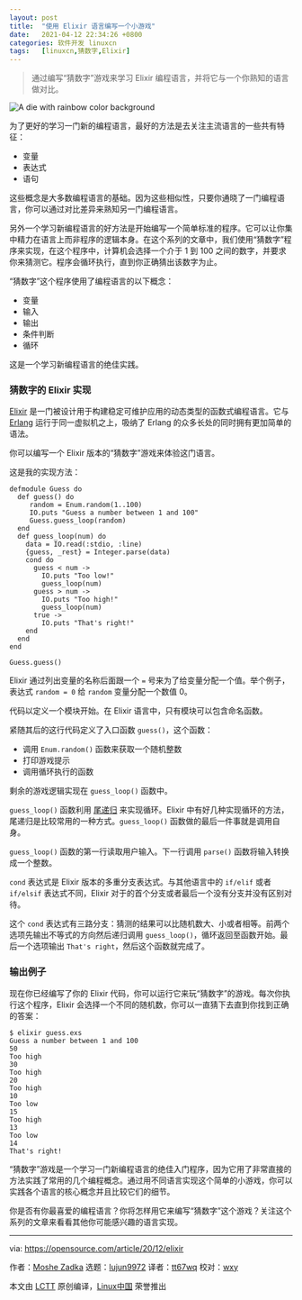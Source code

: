 ```yaml
---
layout: post
title:	"使用 Elixir 语言编写一个小游戏"
date:	2021-04-12 22:34:26 +0800 
categories:	软件开发 linuxcn 
tags:	[linuxcn,猜数字,Elixir]
---
```




> 
> 通过编写“猜数字”游戏来学习 Elixir 编程语言，并将它与一个你熟知的语言做对比。
> 
> 
> 


![](/Asserts/Images//attachment/album/202104/12/223351t68886wmza1m9jnt.jpg "A die with rainbow color background")


为了更好的学习一门新的编程语言，最好的方法是去关注主流语言的一些共有特征：


* 变量
* 表达式
* 语句


这些概念是大多数编程语言的基础。因为这些相似性，只要你通晓了一门编程语言，你可以通过对比差异来熟知另一门编程语言。


另外一个学习新编程语言的好方法是开始编写一个简单标准的程序。它可以让你集中精力在语言上而非程序的逻辑本身。在这个系列的文章中，我们使用“猜数字”程序来实现，在这个程序中，计算机会选择一个介于 1 到 100 之间的数字，并要求你来猜测它。程序会循环执行，直到你正确猜出该数字为止。


“猜数字”这个程序使用了编程语言的以下概念：


* 变量
* 输入
* 输出
* 条件判断
* 循环


这是一个学习新编程语言的绝佳实践。


### 猜数字的 Elixir 实现


[Elixir](https://elixir-lang.org/) 是一门被设计用于构建稳定可维护应用的动态类型的函数式编程语言。它与 [Erlang](https://www.erlang.org/) 运行于同一虚拟机之上，吸纳了 Erlang 的众多长处的同时拥有更加简单的语法。


你可以编写一个 Elixir 版本的“猜数字”游戏来体验这门语言。


这是我的实现方法：



```
defmodule Guess do
  def guess() do
     random = Enum.random(1..100)
     IO.puts "Guess a number between 1 and 100"
     Guess.guess_loop(random)
  end
  def guess_loop(num) do
    data = IO.read(:stdio, :line)
    {guess, _rest} = Integer.parse(data)
    cond do
      guess < num ->
        IO.puts "Too low!"
        guess_loop(num)
      guess > num ->
        IO.puts "Too high!"
        guess_loop(num)
      true ->
        IO.puts "That's right!"
    end
  end
end

Guess.guess()

```

Elixir 通过列出变量的名称后面跟一个 `=` 号来为了给变量分配一个值。举个例子，表达式 `random = 0` 给 `random` 变量分配一个数值 0。


代码以定义一个模块开始。在 Elixir 语言中，只有模块可以包含命名函数。


紧随其后的这行代码定义了入口函数 `guess()`，这个函数：


* 调用 `Enum.random()` 函数来获取一个随机整数
* 打印游戏提示
* 调用循环执行的函数


剩余的游戏逻辑实现在 `guess_loop()` 函数中。


`guess_loop()` 函数利用 [尾递归](https://en.wikipedia.org/wiki/Tail_call) 来实现循环。Elixir 中有好几种实现循环的方法，尾递归是比较常用的一种方式。`guess_loop()` 函数做的最后一件事就是调用自身。


`guess_loop()` 函数的第一行读取用户输入。下一行调用 `parse()` 函数将输入转换成一个整数。


`cond` 表达式是 Elixir 版本的多重分支表达式。与其他语言中的 `if/elif` 或者 `if/elsif` 表达式不同，Elixir 对于的首个分支或者最后一个没有分支并没有区别对待。


这个 `cond` 表达式有三路分支：猜测的结果可以比随机数大、小或者相等。前两个选项先输出不等式的方向然后递归调用 `guess_loop()`，循环返回至函数开始。最后一个选项输出 `That's right`，然后这个函数就完成了。


### 输出例子


现在你已经编写了你的 Elixir 代码，你可以运行它来玩“猜数字”的游戏。每次你执行这个程序，Elixir 会选择一个不同的随机数，你可以一直猜下去直到你找到正确的答案：



```
$ elixir guess.exs
Guess a number between 1 and 100
50
Too high
30
Too high
20
Too high
10
Too low
15
Too high
13
Too low
14
That's right!

```

“猜数字”游戏是一个学习一门新编程语言的绝佳入门程序，因为它用了非常直接的方法实践了常用的几个编程概念。通过用不同语言实现这个简单的小游戏，你可以实践各个语言的核心概念并且比较它们的细节。


你是否有你最喜爱的编程语言？你将怎样用它来编写“猜数字”这个游戏？关注这个系列的文章来看看其他你可能感兴趣的语言实现。




---


via: <https://opensource.com/article/20/12/elixir>


作者：[Moshe Zadka](https://opensource.com/users/moshez) 选题：[lujun9972](https://github.com/lujun9972) 译者：[tt67wq](https://github.com/tt67wq) 校对：[wxy](https://github.com/wxy)


本文由 [LCTT](https://github.com/LCTT/TranslateProject) 原创编译，[Linux中国](https://linux.cn/) 荣誉推出
